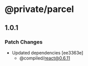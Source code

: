 # @private/parcel

## 1.0.1
### Patch Changes

- Updated dependencies [ee3363e]
  - @compiled/react@0.6.11
